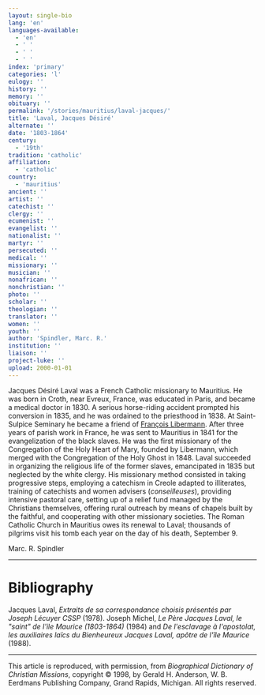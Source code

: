 ```yaml
---
layout: single-bio
lang: 'en'
languages-available:
  - 'en'
  - ' '
  - ' '
  - ' '
index: 'primary'
categories: 'l'
eulogy: ''
history: ''
memory: ''
obituary: ''
permalink: '/stories/mauritius/laval-jacques/'
title: 'Laval, Jacques Désiré'
alternate: ''
date: '1803-1864'
century:
  - '19th'
tradition: 'catholic'
affiliation:
  - 'catholic'
country:
  - 'mauritius'
ancient: ''
artist: ''
catechist: ''
clergy: ''
ecumenist: ''
evangelist: ''
nationalist: ''
martyr: ''
persecuted: ''
medical: ''
missionary: ''
musician: ''
nonafrican: ''
nonchristian: ''
photo: ''
scholar: ''
theologian: ''
translator: ''
women: ''
youth: ''
author: 'Spindler, Marc. R.'
institution: ''
liaison: ''
project-luke: ''
upload: 2000-01-01
---
```



Jacques Désiré Laval was a French Catholic missionary to Mauritius.
He was born in Croth, near Evreux, France, was educated in
Paris, and became a medical doctor in 1830. A serious horse-riding
accident prompted his conversion in 1835, and he was ordained
to the priesthood in 1838. At Saint-Sulpice Seminary he became
a friend of [François
Libermann](../non%20africans/libermann_francois.html). After three years of parish work in France,
he was sent to Mauritius in 1841 for the evangelization of
the black slaves. He was the first missionary of the Congregation
of the Holy Heart of Mary, founded by Libermann, which merged
with the Congregation of the Holy Ghost in 1848. Laval succeeded
in organizing the religious life of the former slaves, emancipated
in 1835 but neglected by the white clergy. His missionary
method consisted in taking progressive steps, employing a
catechism in Creole adapted to illiterates, training of catechists
and women advisers (*conseilleuses*), providing intensive
pastoral care, setting up of a relief fund managed by the
Christians themselves, offering rural outreach by means of
chapels built by the faithful, and cooperating with other
missionary societies. The Roman Catholic Church in Mauritius
owes its renewal to Laval; thousands of pilgrims visit his
tomb each year on the day of his death, September 9.

Marc. R. Spindler

---

# Bibliography

Jacques Laval, *Extraits de sa correspondance choisis présentés par Joseph Lécuyer CSSP* (1978). Joseph Michel, *Le Père Jacques Laval, le "saint" de l'ile Maurice (1803-1864)* (1984) and *De l'esclavage à l'apostolat, les auxiliaires laïcs du Bienheureux Jacques Laval, apôtre de l'île Maurice* (1988).

---

This article is reproduced, with permission, from *Biographical Dictionary of Christian Missions*, copyright © 1998, by Gerald H. Anderson, W. B. Eerdmans Publishing Company, Grand Rapids, Michigan. All rights reserved.